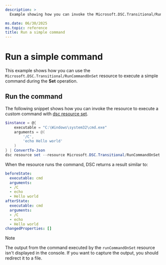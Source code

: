 ```yaml
---
description: >
  Example showing how you can invoke the Microsoft.DSC.Transitional/RunCommandOnSet resource with DSC to run a simple command.

ms.date: 06/30/2025
ms.topic: reference
title: Run a simple command
---
```


# Run a simple command

This example shows how you can use the `Microsoft.DSC.Transitional/RunCommandOnSet` resource to
execute a simple command during the **Set** operation.

## Run the command

The following snippet shows how you can invoke the resource to execute a custom command with [dsc resource set][00].

```powershell
$instance = @{
    executable = "C:\Windows\system32\cmd.exe"
    arguments = @(
        '/C',
        'echo Hello world'
    )
} | ConvertTo-Json
dsc resource set --resource Microsoft.DSC.Transitional/RunCommandOnSet --input $instance
```

When the resource runs the command, DSC returns a result similar to:

```yaml
beforeState:
  executable: cmd
  arguments:
  - /C
  - echo
  - Hello world
afterState:
  executable: cmd
  arguments:
  - /C
  - echo
  - Hello world
changedProperties: []
```

> [!NOTE]
> The output from the command executed by the `runCommandOnSet` resource isn't displayed in the console.
> If you want to capture the output, you should redirect it to a file.

<!-- Link reference definitions -->
[00]: ../../../../../cli/resource/set.md
